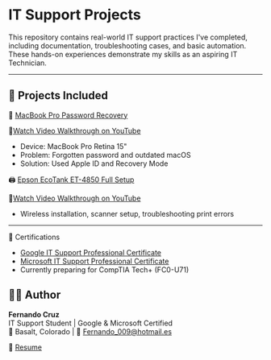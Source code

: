# IT Support Projects

This repository contains real-world IT support practices I've completed, including documentation, troubleshooting cases, and basic automation.  
These hands-on experiences demonstrate my skills as an aspiring IT Technician.

---

## 📂 Projects Included

🔧 [MacBook Pro Password Recovery](https://github.com/Fernando-Cruz94/it-support-projects/blob/main/MacBook%20Pro%20Recovery%20Password.pdf)

🎥[Watch Video Walkthrough on YouTube](https://youtu.be/L26KKpZlqZk)
- Device: MacBook Pro Retina 15"
- Problem: Forgotten password and outdated macOS
- Solution: Used Apple ID and Recovery Mode

🖨️ [Epson EcoTank ET-4850 Full Setup](https://github.com/Fernando-Cruz94/it-support-projects/blob/main/Epson%20ET-4850%20Setup.pdf)

🎥[Watch Video Walkthrough on YouTube](https://youtu.be/RdSUc0KxS54)
- Wireless installation, scanner setup, troubleshooting print errors
---

📜 Certifications

- [Google IT Support Professional Certificate](https://coursera.org/share/d5a3faac4616e11fde736800071f4f77)
- [Microsoft IT Support Professional Certificate](https://coursera.org/share/97a8b5f5b9f4902a96867a43c98006eb)
- Currently preparing for CompTIA Tech+ (FC0-U71)

## 👨‍💻 Author

**Fernando Cruz**  
IT Support Student | Google & Microsoft Certified  
📍 Basalt, Colorado | 📧 Fernando_009@hotmail.es

📄 [Resume](Fernando_Cruz_IT_Resume_2025.pdf)
